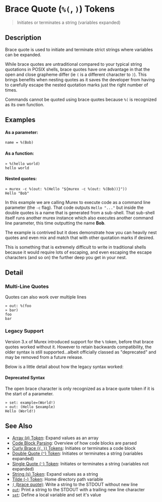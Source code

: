 # Brace Quote (`%(`, `)`) Tokens

> Initiates or terminates a string (variables expanded)

## Description

Brace quote is used to initiate and terminate strict strings where variables
can be expanded.

While brace quotes are untraditional compared to your typical string quotations
in POSIX shells, brace quotes have one advantage in that the open and close
grapheme differ (ie `(` is a different character to `)`). This brings benefits
when nesting quotes as it saves the developer from having to carefully escape
the nested quotation marks just the right number of times.

Commands cannot be quoted using brace quotes because `%(` is recognized as its
own function.

## Examples

#### As a parameter:

    name = %(Bob)

#### As a function:

    » %(hello world)
    hello world

#### Nested quotes:

    » murex -c %(out: %(Hello "${murex -c %(out: %(Bob))}"))
    Hello "Bob"

In this example we are calling Murex to execute code as a command line
parameter (the `-c` flag). That code outputs `Hello "..."` but inside the
double quotes is a name that is generated from a sub-shell. That sub-shell
itself runs another murex instance which also executes another command line
parameter, this time outputting the name **Bob**.

The example is contrived but it does demonstrate how you can heavily nest
quotes and even mix and match that with other quotation marks if desired.

This is something that is extremely difficult to write in traditional shells
because it would require lots of escaping, and even escaping the escape
characters (and so on) the further deep you get in your nest.

## Detail

### Multi-Line Quotes

Quotes can also work over multiple lines

    » out: %(foo
    » bar)
    foo
    bar

### Legacy Support

Version 3.x of Murex introduced support for the `%` token, before that brace
quotes worked without it. However to retain backwards compatibility, the older
syntax is still supported...albeit officially classed as "deprecated" and may
be removed from a future release.

Below is a little detail about how the legacy syntax worked:

#### Deprecated Syntax

The open brace character is only recognized as a brace quote token if it is the
start of a parameter.

    » set: example=(World!)
    » out: (Hello $example)
    Hello (World!)

## See Also

- [Array (`@`) Token](/parser/array.md):
  Expand values as an array
- [Code Block Parsing](/user-guide/code-block.md):
  Overview of how code blocks are parsed
- [Curly Brace (`{`, `}`) Tokens](/parser/curly-brace.md):
  Initiates or terminates a code block
- [Double Quote (`"`) Token](/parser/double-quote.md):
  Initiates or terminates a string (variables expanded)
- [Single Quote (`'`) Token](/parser/single-quote.md):
  Initiates or terminates a string (variables not expanded)
- [String (`$`) Token](/parser/string.md):
  Expand values as a string
- [Tilde (`~`) Token](/parser/tilde.md):
  Home directory path variable
- [`(` (brace quote)](/commands/brace-quote.md):
  Write a string to the STDOUT without new line
- [`out`](/commands/out.md):
  Print a string to the STDOUT with a trailing new line character
- [`set`](/commands/set.md):
  Define a local variable and set it's value
